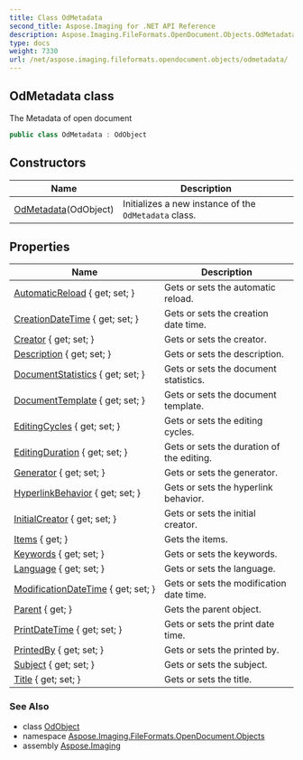 ```yaml
---
title: Class OdMetadata
second_title: Aspose.Imaging for .NET API Reference
description: Aspose.Imaging.FileFormats.OpenDocument.Objects.OdMetadata class. The Metadata of open document
type: docs
weight: 7330
url: /net/aspose.imaging.fileformats.opendocument.objects/odmetadata/
---
```

## OdMetadata class

The Metadata of open document

```csharp
public class OdMetadata : OdObject
```

## Constructors

| Name | Description |
| --- | --- |
| [OdMetadata](odmetadata/)(OdObject) | Initializes a new instance of the `OdMetadata` class. |

## Properties

| Name | Description |
| --- | --- |
| [AutomaticReload](../../aspose.imaging.fileformats.opendocument.objects/odmetadata/automaticreload/) { get; set; } | Gets or sets the automatic reload. |
| [CreationDateTime](../../aspose.imaging.fileformats.opendocument.objects/odmetadata/creationdatetime/) { get; set; } | Gets or sets the creation date time. |
| [Creator](../../aspose.imaging.fileformats.opendocument.objects/odmetadata/creator/) { get; set; } | Gets or sets the creator. |
| [Description](../../aspose.imaging.fileformats.opendocument.objects/odmetadata/description/) { get; set; } | Gets or sets the description. |
| [DocumentStatistics](../../aspose.imaging.fileformats.opendocument.objects/odmetadata/documentstatistics/) { get; set; } | Gets or sets the document statistics. |
| [DocumentTemplate](../../aspose.imaging.fileformats.opendocument.objects/odmetadata/documenttemplate/) { get; set; } | Gets or sets the document template. |
| [EditingCycles](../../aspose.imaging.fileformats.opendocument.objects/odmetadata/editingcycles/) { get; set; } | Gets or sets the editing cycles. |
| [EditingDuration](../../aspose.imaging.fileformats.opendocument.objects/odmetadata/editingduration/) { get; set; } | Gets or sets the duration of the editing. |
| [Generator](../../aspose.imaging.fileformats.opendocument.objects/odmetadata/generator/) { get; set; } | Gets or sets the generator. |
| [HyperlinkBehavior](../../aspose.imaging.fileformats.opendocument.objects/odmetadata/hyperlinkbehavior/) { get; set; } | Gets or sets the hyperlink behavior. |
| [InitialCreator](../../aspose.imaging.fileformats.opendocument.objects/odmetadata/initialcreator/) { get; set; } | Gets or sets the initial creator. |
| [Items](../../aspose.imaging.fileformats.opendocument/odobject/items/) { get; } | Gets the items. |
| [Keywords](../../aspose.imaging.fileformats.opendocument.objects/odmetadata/keywords/) { get; set; } | Gets or sets the keywords. |
| [Language](../../aspose.imaging.fileformats.opendocument.objects/odmetadata/language/) { get; set; } | Gets or sets the language. |
| [ModificationDateTime](../../aspose.imaging.fileformats.opendocument.objects/odmetadata/modificationdatetime/) { get; set; } | Gets or sets the modification date time. |
| [Parent](../../aspose.imaging.fileformats.opendocument/odobject/parent/) { get; } | Gets the parent object. |
| [PrintDateTime](../../aspose.imaging.fileformats.opendocument.objects/odmetadata/printdatetime/) { get; set; } | Gets or sets the print date time. |
| [PrintedBy](../../aspose.imaging.fileformats.opendocument.objects/odmetadata/printedby/) { get; set; } | Gets or sets the printed by. |
| [Subject](../../aspose.imaging.fileformats.opendocument.objects/odmetadata/subject/) { get; set; } | Gets or sets the subject. |
| [Title](../../aspose.imaging.fileformats.opendocument.objects/odmetadata/title/) { get; set; } | Gets or sets the title. |

### See Also

* class [OdObject](../../aspose.imaging.fileformats.opendocument/odobject/)
* namespace [Aspose.Imaging.FileFormats.OpenDocument.Objects](../../aspose.imaging.fileformats.opendocument.objects/)
* assembly [Aspose.Imaging](../../)


